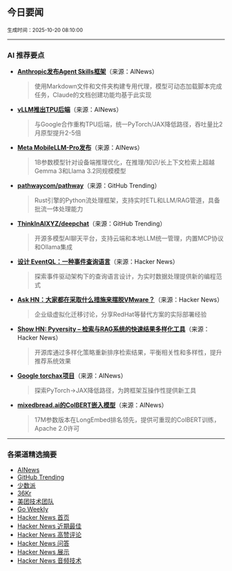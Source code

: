 ## 今日要闻

<sub> 生成时间：2025-10-20 08:10:00</sub>


---

### AI 推荐要点

- **[Anthropic发布Agent Skills框架](https://www.anthropic.com/news/skills)**（来源：AINews）  
  > 使用Markdown文件和文件夹构建专用代理，模型可动态加载脚本完成任务，Claude的文档创建功能均基于此实现

- **[vLLM推出TPU后端](https://twitter.com/vllm_project/status/1978855648176853100)**（来源：AINews）  
  > 与Google合作重构TPU后端，统一PyTorch/JAX降低路径，吞吐量比2月原型提升2-5倍

- **[Meta MobileLLM-Pro发布](https://twitter.com/_akhaliq/status/1978916251456925757)**（来源：AINews）  
  > 1B参数模型针对设备端推理优化，在推理/知识/长上下文检索上超越Gemma 3和Llama 3.2同规模模型

- **[pathwaycom/pathway](https://github.com/pathwaycom/pathway)**（来源：GitHub Trending）  
  > Rust引擎的Python流处理框架，支持实时ETL和LLM/RAG管道，具备批流一体处理能力

- **[ThinkInAIXYZ/deepchat](https://github.com/ThinkInAIXYZ/deepchat)**（来源：GitHub Trending）  
  > 开源多模型AI聊天平台，支持云端和本地LLM统一管理，内置MCP协议和Ollama集成

- **[设计 EventQL：一种事件查询语言](https://news.ycombinator.com/item?id=45637548)**（来源：Hacker News）  
  > 探索事件驱动架构下的查询语言设计，为实时数据处理提供新的编程范式

- **[Ask HN：大家都在采取什么措施来摆脱VMware？](https://news.ycombinator.com/item?id=45635940)**（来源：Hacker News）  
  > 企业级虚拟化迁移讨论，分享RedHat等替代方案的实际部署经验

- **[Show HN: Pyversity – 检索与RAG系统的快速结果多样化工具](https://news.ycombinator.com/item?id=45634310)**（来源：Hacker News）  
  > 开源库通过多样化策略重新排序检索结果，平衡相关性和多样性，提升推荐系统效果

- **[Google torchax项目](https://twitter.com/gallabytes/status/1978860154008240142)**（来源：AINews）  
  > 探索PyTorch→JAX降低路径，为跨框架互操作性提供新工具

- **[mixedbread.ai的ColBERT嵌入模型](https://twitter.com/mixedbreadai/status/1978853869557055492)**（来源：AINews）  
  > 17M参数版本在LongEmbed排名领先，提供可重现的ColBERT训练，Apache 2.0许可

---

### 各渠道精选摘要
- [AINews](./ai_news_summary_2025-10-20.md)
- [GitHub Trending](./github_trending_2025-10-20.md)
- [少数派](./shaoshupai_2025-10-20.md)
- [36Kr](./36kr_summary_2025-10-20.md)
- [美团技术团队](./meituan_2025-10-20.md)
- [Go Weekly](./go_weekly_2025-10-20.md)
- [Hacker News 首页](./hacker_news_frontpage_2025-10-20.md)
- [Hacker News 近期最佳](./hacker_news_best_2025-10-20.md)
- [Hacker News 高赞评论](./hacker_news_top_comments_2025-10-20.md)
- [Hacker News 问答](./hacker_news_ask_2025-10-20.md)
- [Hacker News 展示](./hacker_news_show_2025-10-20.md)
- [Hacker News 音频技术](./hacker_news_audio_tech_2025-10-20.md)